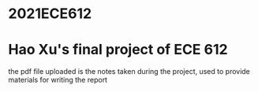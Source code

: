 # 2021ECE612
# Hao Xu's final project of ECE 612

 the pdf file uploaded is the notes taken during the project, used to provide materials for writing the report
